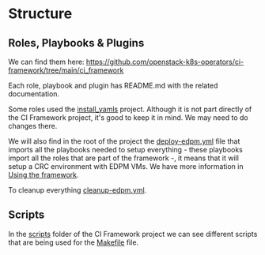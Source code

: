 # Structure

## Roles, Playbooks & Plugins

We can find them here: https://github.com/openstack-k8s-operators/ci-framework/tree/main/ci_framework

Each role, playbook and plugin has README.md with the related documentation.

Some roles used the [install_yamls](https://github.com/openstack-k8s-operators/install_yamls) project. Although it is not part directly of the CI Framework project, it's good to keep it in mind. We may need to do changes there.

We will also find in the root of the project the [deploy-edpm.yml](https://github.com/openstack-k8s-operators/ci-framework/blob/main/deploy-edpm.yml) file that imports all the playbooks needed to setup everything - these playbooks import all the roles that are part of the framework -, it means that it will setup a CRC environment with EDPM VMs. We have more information in [Using the framework](https://github.com/openstack-k8s-operators/ci-framework#using-the-framework).

To cleanup everything [cleanup-edpm.yml](https://github.com/openstack-k8s-operators/ci-framework/blob/main/cleanup-edpm.yml).

## Scripts

In the [scripts](https://github.com/openstack-k8s-operators/ci-framework/tree/main/scripts) folder of the CI Framework project we can see different scripts that are being used for the [Makefile](https://github.com/openstack-k8s-operators/ci-framework/blob/main/Makefile) file.
